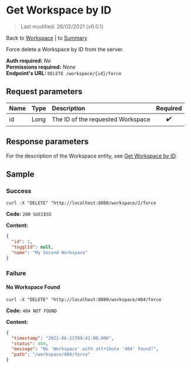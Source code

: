 # Get Workspace by ID

> Last modified: 26/02/2021 (v0.0.1)

Back to [Workspace](../Workspace.md) | to [Summary](../../README.md)

Force delete a Workspace by ID from the server.

**Auth required:** _No_  
**Permissions required:** _None_  
**Endpoint's URL:** `DELETE /workspace/{id}/force`

## Request parameters

| Name | Type | Description | Required |
|:--|:--|:--|:--:|
| id | Long | The ID of the requested Workspace | ✔️ |

## Response parameters

For the description of the Workspace entity, see [Get Workspace by ID](Get-Workspace-by-ID.md).

## Sample

### Success

```shell
curl -X "DELETE" "http://localhost:8080/workspace/2/force
```

**Code:** `200 SUCCESS`

**Content:**

```json
{
  "id": 2,
  "togglId": null,
  "name": "My Second Workspace"
}
```

### Failure

#### No Workspace Found

```shell
curl -X "DELETE" "http://localhost:8080/workspace/404/force
```

**Code:** `404 NOT FOUND`

**Content:**

```json
{
  "timestamp": "2021-06-21T09:41:00.000",
  "status": 404,
  "message": "No 'Workspace' with attribute '404' found!",
  "path": "/workspace/404/force"
}
```